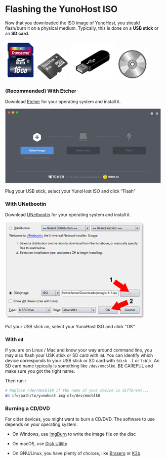 # Flashing the YunoHost ISO

Now that you downloaded the ISO image of YunoHost, you should flash/burn it on a physical medium. Typically, this is done on a **USB stick** or an **SD card**.

<img src="/images/sdcard.jpg" width=100>
<img src="/images/micro-sd-card.jpg" width=100>
<img src="/images/usb_key.png" width=150>
<img src="/images/cd.jpg" width=100>

### (Recommended) With Etcher

Download <a href="https://etcher.io/" target="_blank">Etcher</a> for your operating system and install it.

<img src="/images/etcher.gif">

Plug your USB stick, select your YunoHost ISO and click "Flash"

### With UNetbootin

Download <a href="https://unetbootin.github.io/">UNetbootin</a> for your operating system and install it.

<img src="/images/unetbootin.png">

Put your USB stick on, select your YunoHost ISO and click "OK"


### With `dd`

If you are on Linux / Mac and know your way around command line, you may also
flash your USK stick or SD card with `dd`. You can identify which device corresponds to your
USB stick or SD card with `fdisk -l` or `lsblk`. An SD card name typically is something like `/dev/mmcblk0`. BE CAREFUL and make sure you got the right name.

Then run :

```bash
# Replace /dev/mmcblk0 if the name of your device is different...
dd if=/path/to/yunohost.img of=/dev/mmcblk0
```

### Burning a CD/DVD

For older devices, you might want to burn a CD/DVD. The software to use depends on your operating system.

* On Windows, use [ImgBurn](http://www.imgburn.com/) to write the image file on the disc

* On macOS, use [Disk Utility](http://support.apple.com/kb/ph7025)

* On GNU/Linux, you have plenty of choices, like [Brasero](https://wiki.gnome.org/Apps/Brasero) or [K3b](http://www.k3b.org/)
